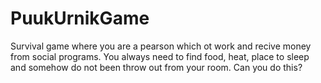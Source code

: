 # PuukUrnikGame

Survival game where you are a pearson which ot work and recive money from social programs. You always need to find food, heat, place to sleep and somehow do not been throw out from your room. Can you do this?

